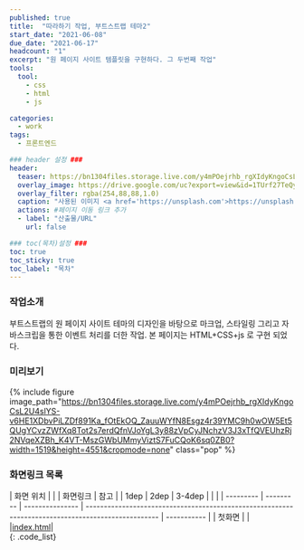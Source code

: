 ```yaml
---
published: true
title:  "따라하기 작업, 부트스트랩 테마2"
start_date: "2021-06-08"
due_date: "2021-06-17"
headcount: "1"
excerpt: "원 페이지 사이트 템플릿을 구현하다. 그 두번째 작업"
tools:
  tool:
    - css
    - html
    - js

categories:
  - work
tags:
  - 프론트엔드

### header 설정 ###
header:
  teaser: https://bn1304files.storage.live.com/y4mPOejrhb_rgXIdyKngoCsL2U4slYS-v6HE1XDbvPiLZDf891Ka_fOtEkOQ_ZauuWYfN8Esgz4r39YMC9h0wOW5Et5QUgYCvzZWfXq8Tot2s7erdQfnVJoYgL3y88zVpCyJNchzV3J3xTfQVEUhzRj2NVqeXZBh_K4VT-MszGWbUMmyViztS7FuCQoK6sq0ZB0?width=1519&height=4551&cropmode=none
  overlay_image: https://drive.google.com/uc?export=view&id=1TUrf27TeQy7nM7zsWGC5VxhEkBZdZc-g
  overlay_filter: rgba(254,88,88,1.0)
  caption: "사용된 이미지 <a href='https://unsplash.com'>https://unsplash.com</a>, 원본링크 <a href='http://theme.srbthemes.com/kerri/light/index_1.html'>http://theme.srbthemes.com/kerri/light/index_1.html</a>"
  actions: #페이지 이동 링크 추가
  - label: "산출물/URL"
    url: false

### toc(목차)설정 ###
toc: true
toc_sticky: true
toc_label: "목차"
---
```


### 작업소개
부트스트랩의 원 페이지 사이트 테마의 디자인을 바탕으로 마크업, 스타일링 그리고 자바스크립을 통한 이벤트 처리를 더한 작업.
본 페이지는 HTML+CSS+js 로 구현 되었다.


### 미리보기
{% include figure image_path="https://bn1304files.storage.live.com/y4mPOejrhb_rgXIdyKngoCsL2U4slYS-v6HE1XDbvPiLZDf891Ka_fOtEkOQ_ZauuWYfN8Esgz4r39YMC9h0wOW5Et5QUgYCvzZWfXq8Tot2s7erdQfnVJoYgL3y88zVpCyJNchzV3J3xTfQVEUhzRj2NVqeXZBh_K4VT-MszGWbUMmyViztS7FuCQoK6sq0ZB0?width=1519&height=4551&cropmode=none" class="pop" %}

### 화면링크 목록

|  화면 위치 |           |                |                                             화면링크                                               |    참고     |
|   1dep    |   2dep    |     3-4dep      |                                                                                                    |             |
| --------- | --------- | --------------- | -------------------------------------------------------------------------------------------------- | ----------- |
|   첫화면  |           |                 |<a href="https://drv.tw/~hi.heera@hotmail.com/od/Web/template2/index.html">index.html</a>|  
{: .code_list}

